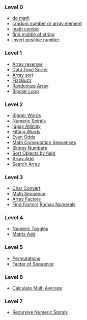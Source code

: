### Level 0
- <a href="do_math/README.md" target="_blank">do math</a>
- <a href="random_num_arr_element/README.md" target="_blank">random number or array element</a>
- <a href="math_combo/README.md" target="_blank">math combo</a>
- <a href="middle_string/README.md" target="_blank">find middle of string</a>
- <a href="invert_positive_number/README.md" target="_blank">invert positive number</a>

### Level 1
- <a href="array_reverser/README.md" target="_blank">Array reverser</a>
- <a href="data_type_sorter/README.md" target="_blank">Data Type Sorter</a>
- <a href="array_sort/README.md" target="_blank">Array sort</a>
- <a href="fizzbuzz/README.md" target="_blank">FizzBuzz</a>
- <a href="randomize_array/README.md" target="_blank">Randomize Array</a>
- <a href="bipolar_loop/README.md" target="_blank">Bipolar Loop</a>

### Level 2
- <a href="bigger_words/README.md" target="_blank">Bigger Words</a>
- <a href="numeric_spirals/README.md" target="_blank">Numeric Spirals</a>
- <a href="igpay_atlinlay/README.md" target="_blank">Igpay Atlinlay</a>
- <a href="fitting_words/README.md" target="_blank">Fitting Words</a>
- <a href="even_odds/README.md" target="_blank">Even Odds</a>
- <a href="math_comp_sequences/README.md" target="_blank">Math Computation Sequences</a>
- <a href="skippy_numbers/README.md" target="_blank">Skippy Numbers</a>
- <a href="sort_by_field/README.md" target="_blank">Sort Objects by field</a>
- <a href="array_add/README.md" target="_blank">Array Add</a>
- <a href="search_arr/README.md" target="_blank">Search Array</a>

### Level 3
- <a href="char_convert/README.md" target="_blank">Char Convert</a>
- <a href="math_sequence/README.md" target="_blank">Math Sequence</a>
- <a href="array_factors/README.md" target="_blank">Array Factors</a>
- <a href="find_factors/README.md" target="_blank">Find Factors</a>
<a href="roman_numerals/README.md" target="_blank">Roman Numerals</a>

### Level 4
- <a href="numeric_toggles/README.md" target="_blank">Numeric Toggles</a>
- <a href="matrix_add/README.md" target="_blank">Matrix Add</a>

### Level 5
- <a href="permutations/README.md" target="_blank">Permutations</a>
- <a href="factor_of_sequence/README.md" target="_blank">Factor of Sequence</a>

### Level 6
- <a href="calculate_multi_average/README.md" target="_blank">Calculate Multi Average</a>

### Level 7
- <a href="recursive_numeric_spirals/README.md" target="_blank">Recursive Numeric Spirals</a>
